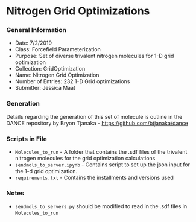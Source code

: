 # Nitrogen Grid Optimizations

### General Information
 - Date: 7/2/2019
 - Class: Forcefield Parameterization
 - Purpose: Set of diverse trivalent nitrogen molecules for 1-D grid optimization
 - Collection: GridOptimization
 - Name: Nitrogen Grid Optimization
 - Number of Entries: 232 1-D Grid optimizations
 - Submitter: Jessica Maat

### Generation
Details regarding the generation of this set of molecule is outline in the DANCE repository by Bryon Tjanaka - https://github.com/btjanaka/dance


### Scripts in File
 - `Molecules_to_run` - A folder that contains the .sdf files of the trivalent nitrogen molecules for the grid optimization calculations
 - `sendmols_to_server.ipynb` - Contains script to set up the json input for the 1-d grid optimization.
 - `requirements.txt` - Contains the installments and versions used

### Notes
 - `sendmols_to_servers.py` should be modified to read in the .sdf files in `Molecules_to_run`

